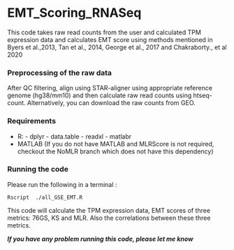 # EMT_Scoring_RNASeq

This code takes raw read counts from the user and calculated TPM expression data and calculates EMT score using methods mentioned in Byers et al.,2013, Tan et al., 2014, George et al., 2017 and Chakraborty., et al 2020

### Preprocessing of the raw data

After QC filtering, align using STAR-aligner using appropriate reference genome (hg38/mm10) and then calculate raw read counts using htseq-count. 
Alternatively, you can download the raw counts from GEO.

### Requirements
- R:
		- dplyr
		- data.table
		- readxl
		- matlabr
- MATLAB (If you do not have MATLAB and MLRScore is not required, checkout the NoMLR branch which does not have this dependency)

### Running the code

Please run the following in a terminal :

```
Rscript  ./all_GSE_EMT.R
```

This code will calculate the TPM expression data, EMT scores of three metrics: 76GS, KS and MLR. Also the correlations between these three metrics.

***If you have any problem running this code, please let me know***

